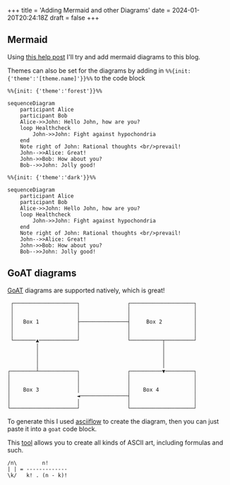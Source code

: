 +++
title = 'Adding Mermaid and other Diagrams'
date = 2024-01-20T20:24:18Z
draft = false
+++

## Mermaid
Using [this help post](https://discourse.gohugo.io/t/correct-way-to-embed-mermaid-js/43491/11) I'll try and add mermaid diagrams to this blog.

Themes can also be set for the diagrams by adding in `%%{init: {'theme':'[theme.name]'}}%%` to the code block

```mermaid
%%{init: {'theme':'forest'}}%%

sequenceDiagram
    participant Alice
    participant Bob
    Alice->>John: Hello John, how are you?
    loop Healthcheck
        John->>John: Fight against hypochondria
    end
    Note right of John: Rational thoughts <br/>prevail!
    John-->>Alice: Great!
    John->>Bob: How about you?
    Bob-->>John: Jolly good!
```
```mermaid
%%{init: {'theme':'dark'}}%%

sequenceDiagram
    participant Alice
    participant Bob
    Alice->>John: Hello John, how are you?
    loop Healthcheck
        John->>John: Fight against hypochondria
    end
    Note right of John: Rational thoughts <br/>prevail!
    John-->>Alice: Great!
    John->>Bob: How about you?
    Bob-->>John: Jolly good!
```



## GoAT diagrams
[GoAT](https://github.com/bep/goat) diagrams are supported natively, which is great!

```goat
 ┌────────────────────┐               ┌────────────────────┐
 │                    │               │                    │
 │                    │               │                    │
 │   Box 1            ├───────────────┤     Box 2          │
 │                    │               │                    │
 │                    │               │                    │
 └───────▲────────────┘               └──────────┬─────────┘
         │                                       │
         │                                       │
         │                                       │
         │                                       │
┌────────┴────────────┐               ┌──────────▼─────────┐
│                     │               │                    │
│                     │               │                    │
│    Box 3            │               │    Box 4           │
│                     ◄───────────────┤                    │
│                     │               │                    │
└─────────────────────┘               └────────────────────┘
```
To generate this I used [asciiflow](https://asciiflow.com/#/) to create the diagram, then you can just paste it into a `goat` code block. 

This [tool](https://arthursonzogni.com/Diagon/#Math) allows you to create all kinds of ASCII art, including formulas and such.

```goat
/n\        n!      
| | = -------------
\k/   k! . (n - k)!

```